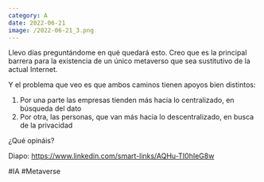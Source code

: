 ```yaml
--- 
category: A 
date: 2022-06-21 
image: /2022-06-21_3.png 
--- 
```


Llevo días preguntándome en qué quedará esto. Creo que es la principal barrera para la existencia de un único metaverso que sea sustitutivo de la actual Internet.

Y el problema que veo es que ambos caminos tienen apoyos bien distintos:

1) Por una parte las empresas tienden más hacia lo centralizado, en búsqueda del dato
2) Por otra, las personas, que van más hacia lo descentralizado, en busca de la privacidad

¿Qué opináis?

Diapo: https://www.linkedin.com/smart-links/AQHu-TI0hIeG8w

#IA #Metaverse